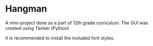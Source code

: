 # Hangman
A mini-project done as a part of 12th grade curriculum.
The GUI was created using Tkinter (Python)

It is recommended to install the included font styles. 